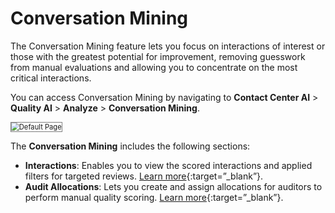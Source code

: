 # Conversation Mining

The Conversation Mining feature lets you focus on interactions of interest or those with the greatest potential for improvement, removing guesswork from manual evaluations and allowing you to concentrate on the most critical interactions.

You can access Conversation Mining by navigating to **Contact Center AI** > **Quality AI** > **Analyze** > **Conversation Mining**.  

<img src="../conversation-mining/images/conversation-mining-default-page.png" alt="Default Page" title="Default Page" style="border: 1px solid gray; zoom:80%;">

The **Conversation Mining** includes the following sections:

* **Interactions**: Enables you to view the scored interactions and applied filters for targeted reviews. [Learn more](../analyze/conversation-mining-interactions.md){:target=”_blank”}.
* **Audit Allocations**: Lets you create and assign allocations for auditors to perform manual quality scoring. [Learn more](../analyze/conversation-mining-audit-allocations.md){:target=”_blank”}.

